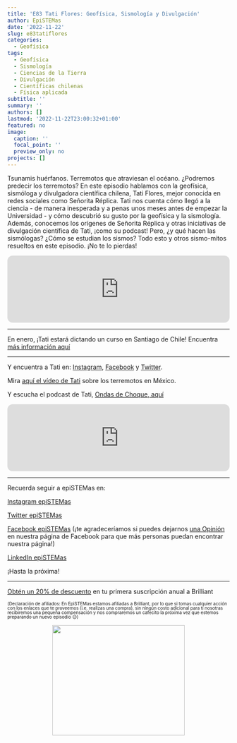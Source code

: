 ```yaml
---
title: 'E83 Tati Flores: Geofísica, Sismología y Divulgación'
author: EpiSTEMas
date: '2022-11-22'
slug: e83tatiflores
categories:
  - Geofísica
tags:
  - Geofísica
  - Sismología
  - Ciencias de la Tierra
  - Divulgación
  - Científicas chilenas
  - Física aplicada
subtitle: ''
summary: ''
authors: []
lastmod: '2022-11-22T23:00:32+01:00'
featured: no
image:
  caption: ''
  focal_point: ''
  preview_only: no
projects: []
---
```



Tsunamis huérfanos. Terremotos que atraviesan el océano. ¿Podremos predecir los terremotos? En este episodio hablamos con la geofísica, sismóloga y divulgadora científica chilena, Tati Flores, mejor conocida en redes sociales como Señorita Réplica. Tati nos cuenta cómo llegó a la ciencia - de manera inesperada y a penas unos meses antes de empezar la Universidad - y cómo descubrió su gusto por la geofísica y la sismología. Además, conocemos los orígenes de Señorita Réplica y otras iniciativas de divulgación científica de Tati, ¡como su podcast! Pero, ¿y qué hacen las sismólogas? ¿Cómo se estudian los sismos? Todo esto y otros sismo-mitos resueltos en este episodio. ¡No te lo pierdas!

<iframe style="border-radius:12px" src="https://open.spotify.com/embed/episode/4FwnsvMXHxliqv2uNNKuRr?utm_source=generator&theme=0" width="100%" height="152" frameBorder="0" allowfullscreen="" allow="autoplay; clipboard-write; encrypted-media; fullscreen; picture-in-picture" loading="lazy"></iframe>

- - - - -

En enero, ¡Tati estará dictando un curso en Santiago de Chile! Encuentra [más información aquí](https://www.edv.uchile.cl/portfolio/geofisica-la-ciencia-de-los-peligros-naturales/)

- - - - -

Y encuentra a Tati en: [Instagram](https://www.instagram.com/srta.replica/?hl=en), [Facebook](https://www.facebook.com/srta.replica/) y [Twitter](https://twitter.com/srta_replica). 


Mira [aquí el vídeo de Tati](https://www.instagram.com/reel/Ci-2hjXjEyh/?hl=en) sobre los terremotos en México.

Y escucha el podcast de Tati, [Ondas de Choque, aquí](https://open.spotify.com/show/23TjAGcXE0ZuJa0HcoRnHk?si=0VPpQ4kzTsCWhPtEelvG5Q&utm_source=copy-link)

<iframe style="border-radius:12px" src="https://open.spotify.com/embed/episode/3bnoHAhd00mQRfFFVTzaH3?utm_source=generator" width="100%" height="152" frameBorder="0" allowfullscreen="" allow="autoplay; clipboard-write; encrypted-media; fullscreen; picture-in-picture" loading="lazy"></iframe>


- - - - -


Recuerda seguir a epiSTEMas en:

[Instagram epiSTEMas](https://www.instagram.com/epistemas/)  

[Twitter epiSTEMas](https://twitter.com/epiSTEMas_Pod)

[Facebook epiSTEMas](https://www.facebook.com/epiSTEMasPod) (¡te agradeceríamos si puedes dejarnos [una Opinión](https://www.facebook.com/epiSTEMasPod/reviews/) en nuestra página de Facebook para que más personas puedan encontrar nuestra página!)

[LinkedIn epiSTEMas](https://www.linkedin.com/company/epistemas-podcast/)




¡Hasta la próxima!  


- - - - -


[Obtén un 20% de descuento](https://brilliant.sjv.io/c/2994553/1003358/12858?subId1=EpiSTEMas&u=http%3A%2F%2Fbrilliant.org%2Fimpactnetwork%2F) en tu primera suscripción anual a Brilliant


<font size = 1.5> <p style = "line-height:1"> 
(Declaración de afiliados: En EpiSTEMas estamos afiliadas a Brilliant, por lo que si tomas cualquier acción con los enlaces que te proveemos (i.e. realizas una compra), sin ningún costo adicional para tí nosotras recibiremos una pequeña compensación y nos compraremos un cafecito la próxima vez que estemos preparando un nuevo episodio 😉) 
</font> </p>



<center>

<a href="https://brilliant.sjv.io/c/2994553/1003364/12858?subId1=epiSTEMas&u=http%3A%2F%2Fbrilliant.org%2Fimpactnetwork%2F%3Firclickid%3D%7Bclickid%7D%26utm_medium%3Daffiliates%26utm_campaign%3D%7Birpid%7D%26utm_source%3D%7Bmp_value1%7D%26utm_content%3D%7Btimestamp%7D_%7Biradtype%7D_%7Biradname%7D%26utm_term%3D%7Bmp_value2%7D" target="_top" id="1003364"><img src="//a.impactradius-go.com/display-ad/12858-1003364" border="0" alt="" width="300" height="250"/></a><img height="0" width="0" src="https://imp.pxf.io/i/2994553/1003364/12858?subId1=epiSTEMas" style="position:absolute;visibility:hidden;" border="1" />

</center>
